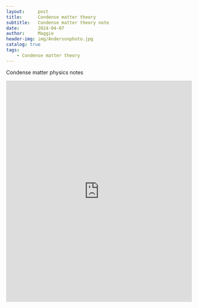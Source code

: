 ```yaml
---
layout:     post
title:      Condense matter theory
subtitle:   Condense matter theory note
date:       2024-04-07
author:     Maggie
header-img: img/Andersonphoto.jpg
catalog: true
tags:
    - Condense matter theory
---
```






 Condense matter physics notes

<embed src="https://maggiexheuw.github.io/pdf/condense.pdf" type="application/pdf" width="100%" height="600px" />



